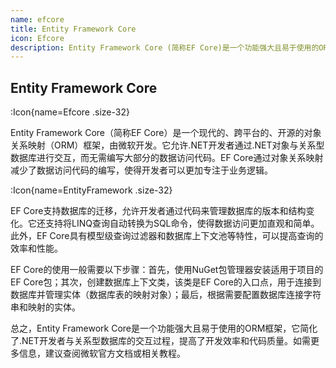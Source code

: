 ```yaml
---
name: efcore
title: Entity Framework Core
icon: Efcore
description: Entity Framework Core (简称EF Core)是一个功能强大且易于使用的ORM框架，它简化了.NET开发者与关系型数据库的交互过程，提高了开发效率和代码质量。如需更多信息，建议查阅微软官方文档或相关教程。
---
```


## Entity Framework Core

:Icon{name=Efcore .size-32}



Entity Framework Core（简称EF Core）是一个现代的、跨平台的、开源的对象关系映射（ORM）框架，由微软开发。它允许.NET开发者通过.NET对象与关系型数据库进行交互，而无需编写大部分的数据访问代码。EF Core通过对象关系映射减少了数据访问代码的编写，使得开发者可以更加专注于业务逻辑。

:Icon{name=EntityFramework .size-32}

EF Core支持数据库的迁移，允许开发者通过代码来管理数据库的版本和结构变化。它还支持将LINQ查询自动转换为SQL命令，使得数据访问更加直观和简单。此外，EF Core具有模型级查询过滤器和数据库上下文池等特性，可以提高查询的效率和性能。

EF Core的使用一般需要以下步骤：首先，使用NuGet包管理器安装适用于项目的EF Core包；其次，创建数据库上下文类，该类是EF Core的入口点，用于连接到数据库并管理实体（数据库表的映射对象）；最后，根据需要配置数据库连接字符串和映射的实体。

总之，Entity Framework Core是一个功能强大且易于使用的ORM框架，它简化了.NET开发者与关系型数据库的交互过程，提高了开发效率和代码质量。如需更多信息，建议查阅微软官方文档或相关教程。